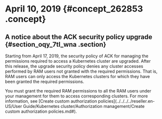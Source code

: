 # April 10, 2019 {#concept_262853 .concept}

## A notice about the ACK security policy upgrade {#section_oqy_7tl_wna .section}

Starting from April 17, 2019, the security policy of ACK for managing the permissions required to access a Kubernetes cluster are upgraded. After this release, the upgrade security policy denies any cluster accesses performed by RAM users not granted with the required permissions. That is, RAM users can only access the Kubernetes clusters for which they have been granted the required permissions.

You must grant the required RAM permissions to all the RAM users under your management for them to access corresponding clusters. For more information, see [Create custom authorization policies](../../../../reseller.en-US/User Guide/Kubernetes cluster/Authorization management/Create custom authorization policies.md#).

